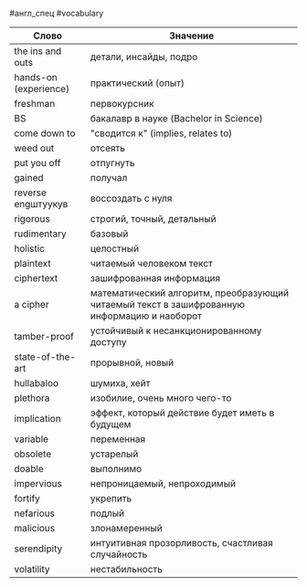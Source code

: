 #англ_спец #vocabulary 

| Слово                 | Значение                                                                                    |
| --------------------- | ------------------------------------------------------------------------------------------- |
| the ins and outs      | детали, инсайды, подро                                                                      |
| hands-on (experience) | практический (опыт)                                                                         |
| freshman              | первокурсник                                                                                |
| BS                    | бакалавр в науке (Bachelor in Science)                                                      |
| come down to          | "сводится к" (implies, relates to)                                                          |
| weed out              | отсеять                                                                                     |
| put you off           | отпугнуть                                                                                   |
| gained                | получал                                                                                     |
| reverse engштуукув    | воссоздать с нуля                                                                           |
| rigorous              | строгий, точный, детальный                                                                  |
| rudimentary           | базовый                                                                                     |
| holistic              | целостный                                                                                   |
| plaintext             | читаемый человеком текст                                                                    |
| ciphertext            | зашифрованная информация                                                                    |
| a cipher              | математический алгоритм, преобразующий читаемый текст в зашифрованную информацию и наоборот |
| tamber-proof          | устойчивый к несанкционированному доступу                                                   |
| state-of-the-art      | прорывной, новый                                                                            |
| hullabaloo            | шумиха, хейт                                                                                |
| plethora              | изобилие, очень много чего-то                                                               |
| implication           | эффект, который действие будет иметь в будущем                                              |
| variable              | переменная                                                                                  |
| obsolete              | устарелый                                                                                   |
| doable                | выполнимо                                                                                   |
| impervious            | непроницаемый, непроходимый                                                                 |
| fortify               | укрепить                                                                                    |
| nefarious             | подлый                                                                                      |
| malicious             | злонамеренный                                                                               |
| serendipity           | интуитивная прозорливость, счастливая случайность                                           |
| volatility            | нестабильность                                                                              |
